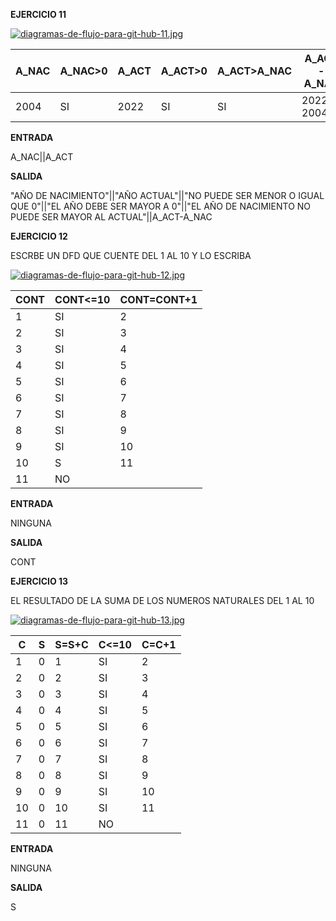 **EJERCICIO 11**

[![diagramas-de-flujo-para-git-hub-11.jpg](https://i.postimg.cc/gJnLgYpm/diagramas-de-flujo-para-git-hub-11.jpg)](https://postimg.cc/njfLzfMP)

|A_NAC|A_NAC>0|A_ACT|A_ACT>0|A_ACT>A_NAC|A_ACT-A_NAC|
|-|-|-|-|-|-|
|2004|SI|2022|SI|SI|2022-2004|

**ENTRADA**

A_NAC||A_ACT

**SALIDA**

"AÑO DE NACIMIENTO"||"AÑO ACTUAL"||"NO PUEDE SER MENOR O IGUAL QUE 0"||"EL AÑO DEBE SER MAYOR A 0"||"EL AÑO DE NACIMIENTO NO PUEDE SER MAYOR AL ACTUAL"||A_ACT-A_NAC

**EJERCICIO 12**

ESCRBE UN DFD QUE CUENTE DEL 1 AL 10 Y LO ESCRIBA

[![diagramas-de-flujo-para-git-hub-12.jpg](https://i.postimg.cc/Dyq6rc55/diagramas-de-flujo-para-git-hub-12.jpg)](https://postimg.cc/7fZSD0FT)

|CONT|CONT<=10|CONT=CONT+1|
|-|-|-|
|1|SI|2|
|2|SI|3|
|3|SI|4|
|4|SI|5|
|5|SI|6|
|6|SI|7|
|7|SI|8|
|8|SI|9|
|9|SI|10|
|10|S|11|
|11|NO||

**ENTRADA**

NINGUNA

**SALIDA**

CONT

**EJERCICIO 13**

EL RESULTADO DE LA SUMA DE LOS NUMEROS NATURALES DEL 1 AL 10

[![diagramas-de-flujo-para-git-hub-13.jpg](https://i.postimg.cc/85x86bwN/diagramas-de-flujo-para-git-hub-13.jpg)](https://postimg.cc/LYk0dLrb)

|C|S|S=S+C|C<=10|C=C+1|
|-|-|-|-|-|
|1|0|1|SI|2|
|2|0|2|SI|3|
|3|0|3|SI|4|
|4|0|4|SI|5|
|5|0|5|SI|6|
|6|0|6|SI|7|
|7|0|7|SI|8|
|8|0|8|SI|9|
|9|0|9|SI|10|
|10|0|10|SI|11|
|11|0|11|NO||

**ENTRADA**

NINGUNA

**SALIDA**

S
